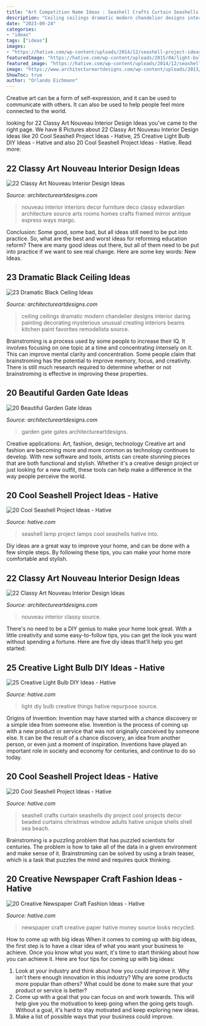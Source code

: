 ```yaml
---
title: "Art Competition Name Ideas : Seashell Crafts Curtain Seashells Diy Project Cool Projects Decor Beaded Curtains Christmas Window Adults Hative Unique Shells Shell Sea Beach"
description: "Ceiling ceilings dramatic modern chandelier designs interior daring painting decorating mysterious unusual creating interiors beams kitchen paint favorites remodelista source"
date: "2023-09-24"
categories:
- "ideas"
tags: ["ideas"]
images:
- "https://hative.com/wp-content/uploads/2014/12/seashell-project-ideas/2-seashell-curtain.jpg"
featuredImage: "https://hative.com/wp-content/uploads/2015/04/light-bulb-ideas/25-creative-light-bulb-diy-ideas.jpg"
featured_image: "https://hative.com/wp-content/uploads/2014/12/seashell-project-ideas/2-seashell-curtain.jpg"
image: "https://www.architectureartdesigns.com/wp-content/uploads/2013/08/836-630x472.jpg"
ShowToc: true
author: "Orlando Eichmann"
---
```



Creative art can be a form of self-expression, and it can be used to communicate with others. It can also be used to help people feel more connected to the world.

	

		
looking for 22 Classy Art Nouveau Interior Design Ideas you've came to the right page. We have 8 Pictures about 22 Classy Art Nouveau Interior Design Ideas like 20 Cool Seashell Project Ideas - Hative, 25 Creative Light Bulb DIY Ideas - Hative and also 20 Cool Seashell Project Ideas - Hative. Read more:
		
    
## 22 Classy Art Nouveau Interior Design Ideas

<img loading=lazy src="https://www.architectureartdesigns.com/wp-content/uploads/2013/08/538.jpg" onerror="this.onerror=null;this.src='https://tse2.mm.bing.net/th?id=OIP.JY2MDTsYS32zhu9UfBc2owHaKu&amp;pid=15.1';" alt="22 Classy Art Nouveau Interior Design Ideas">

_Source: architectureartdesigns.com_

>nouveau interior interiors decor furniture deco classy edwardian architecture source arts rooms homes crafts framed mirror antique express ways margo. 

	

Conclusion: Some good, some bad, but all ideas still need to be put into practice.
So, what are the best and worst ideas for reforming education reform? There are many good ideas out there, but all of them need to be put into practice if we want to see real change. Here are some key words: New Ideas.

    
## 23 Dramatic Black Ceiling Ideas

<img loading=lazy src="https://www.architectureartdesigns.com/wp-content/uploads/2013/11/1218.jpg" onerror="this.onerror=null;this.src='https://tse4.mm.bing.net/th?id=OIP.r30iuVcAAbvnJLobQHG8BwHaLH&amp;pid=15.1';" alt="23 Dramatic Black Ceiling Ideas">

_Source: architectureartdesigns.com_

>ceiling ceilings dramatic modern chandelier designs interior daring painting decorating mysterious unusual creating interiors beams kitchen paint favorites remodelista source. 

	

Brainstroming is a process used by some people to increase their IQ. It involves focusing on one topic at a time and concentrating intensely on it. This can improve mental clarity and concentration. Some people claim that brainstroming has the potential to improve memory, focus, and creativity. There is still much research required to determine whether or not brainstroming is effective in improving these properties.

    
## 20 Beautiful Garden Gate Ideas

<img loading=lazy src="https://www.architectureartdesigns.com/wp-content/uploads/2013/03/Gates-ArchitectureArtDesigns-19.jpg" onerror="this.onerror=null;this.src='https://tse4.mm.bing.net/th?id=OIP.WN3wySAEMD5NgRVaVlph9QHaJ6&amp;pid=15.1';" alt="20 Beautiful Garden Gate Ideas">

_Source: architectureartdesigns.com_

>garden gate gates architectureartdesigns. 

	

Creative applications: Art, fashion, design, technology
Creative art and fashion are becoming more and more common as technology continues to develop. With new software and tools, artists can create stunning pieces that are both functional and stylish. Whether it's a creative design project or just looking for a new outfit, these tools can help make a difference in the way people perceive the world.

    
## 20 Cool Seashell Project Ideas - Hative

<img loading=lazy src="https://hative.com/wp-content/uploads/2014/12/seashell-project-ideas/13-seashell-lamp.jpg" onerror="this.onerror=null;this.src='https://tse3.mm.bing.net/th?id=OIP.qCJraIMZYB5f4uhH387v3AHaLd&amp;pid=15.1';" alt="20 Cool Seashell Project Ideas - Hative">

_Source: hative.com_

>seashell lamp project lamps cool seashells hative into. 

	

Diy ideas are a great way to improve your home, and can be done with a few simple steps. By following these tips, you can make your home more comfortable and stylish.

    
## 22 Classy Art Nouveau Interior Design Ideas

<img loading=lazy src="https://www.architectureartdesigns.com/wp-content/uploads/2013/08/836-630x472.jpg" onerror="this.onerror=null;this.src='https://tse4.mm.bing.net/th?id=OIP.NRjVeaReGSVlx1--Y_W3twHaFj&amp;pid=15.1';" alt="22 Classy Art Nouveau Interior Design Ideas">

_Source: architectureartdesigns.com_

>nouveau interior classy source. 

	

There's no need to be a DIY genius to make your home look great. With a little creativity and some easy-to-follow tips, you can get the look you want without spending a fortune. Here are five diy ideas that'll help you get started:  

    
## 25 Creative Light Bulb DIY Ideas - Hative

<img loading=lazy src="https://hative.com/wp-content/uploads/2015/04/light-bulb-ideas/25-creative-light-bulb-diy-ideas.jpg" onerror="this.onerror=null;this.src='https://tse1.mm.bing.net/th?id=OIP.gWM_Q35sIyXxy099CDWbIAHaNB&amp;pid=15.1';" alt="25 Creative Light Bulb DIY Ideas - Hative">

_Source: hative.com_

>light diy bulb creative things hative repurpose source. 

	

Origins of Invention: Invention may have started with a chance discovery or a simple idea from someone else.
Invention is the process of coming up with a new product or service that was not originally conceived by someone else. It can be the result of a chance discovery, an idea from another person, or even just a moment of inspiration. Inventions have played an important role in society and economy for centuries, and continue to do so today.

    
## 20 Cool Seashell Project Ideas - Hative

<img loading=lazy src="https://hative.com/wp-content/uploads/2014/12/seashell-project-ideas/2-seashell-curtain.jpg" onerror="this.onerror=null;this.src='https://tse2.mm.bing.net/th?id=OIP.xdfI5BLaK_x54ORp-xkdjwHaJ4&amp;pid=15.1';" alt="20 Cool Seashell Project Ideas - Hative">

_Source: hative.com_

>seashell crafts curtain seashells diy project cool projects decor beaded curtains christmas window adults hative unique shells shell sea beach. 

	

Brainstroming is a puzzling problem that has puzzled scientists for centuries. The problem is how to take all of the data in a given environment and make sense of it. Brainstroming can be solved by using a brain teaser, which is a task that puzzles the mind and requires quick thinking.

    
## 20 Creative Newspaper Craft Fashion Ideas - Hative

<img loading=lazy src="https://hative.com/wp-content/uploads/2014/10/newspaper-craft-fashion-ideas/4-creative-newspaper-craft-fashion-ideas.jpg" onerror="this.onerror=null;this.src='https://tse2.mm.bing.net/th?id=OIP.mhmmf1RfK0ypXs88X56_NQHaKI&amp;pid=15.1';" alt="20 Creative Newspaper Craft Fashion Ideas - Hative">

_Source: hative.com_

>newspaper craft creative paper hative money source looks recycled. 

	

How to come up with big ideas
When it comes to coming up with big ideas, the first step is to have a clear idea of what you want your business to achieve. Once you know what you want, it's time to start thinking about how you can achieve it. Here are four tips for coming up with big ideas: 
1. Look at your industry and think about how you could improve it. Why isn't there enough innovation in this industry? Why are some products more popular than others? What could be done to make sure that your product or service is better?
2. Come up with a goal that you can focus on and work towards. This will help give you the motivation to keep going when the going gets tough. Without a goal, it's hard to stay motivated and keep exploring new ideas. 
3. Make a list of possible ways that your business could improve.

